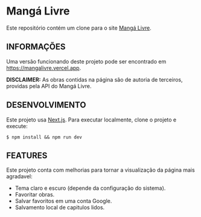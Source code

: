 # Mangá Livre

Este repositório contém um clone para o site [Mangá Livre](https://mangalivre.net/).

## INFORMAÇÕES

Uma versão funcionando deste projeto pode ser encontrado em https://mangalivre.vercel.app.

**DISCLAIMER:** As obras contidas na página são de autoria de terceiros, providas pela API do Mangá Livre.

## DESENVOLVIMENTO

Este projeto usa [Next.js](https://nextjs.org/). Para executar localmente, clone o projeto e execute:

```console
$ npm install && npm run dev
```

## FEATURES

Este projeto conta com melhorias para tornar a visualização da página mais agradavel:

- Tema claro e escuro (depende da configuração do sistema).
- Favoritar obras.
- Salvar favoritos em uma conta Google.
- Salvamento local de capitulos lidos.

